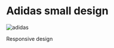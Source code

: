 <h1>Adidas small design</h1>
<img src="https://i.ibb.co/bzzRxbf/adidas.png" alt="adidas" border="0">
<p>Responsive design</p>
